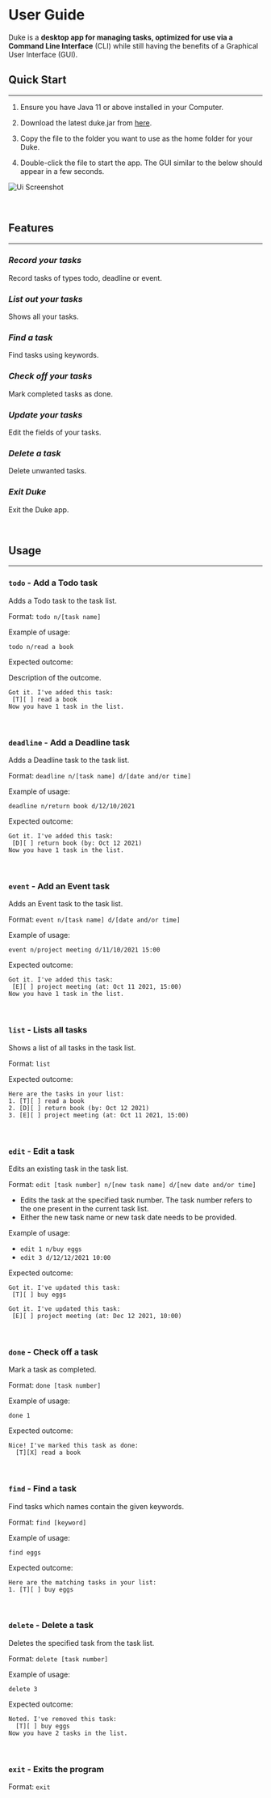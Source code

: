 # User Guide
Duke is a **desktop app for managing tasks, optimized for use via a Command Line Interface** (CLI) while still having the benefits of a Graphical User Interface (GUI).

## Quick Start

---

1. Ensure you have Java 11 or above installed in your Computer.

2. Download the latest duke.jar from [here](https://github.com/limdanqi/ip/releases).

3. Copy the file to the folder you want to use as the home folder for your Duke.

4. Double-click the file to start the app. The GUI similar to the below should appear in a few seconds.

![Ui Screenshot](Ui.png)

&nbsp;

## Features 

---

### *Record your tasks*

Record tasks of types todo, deadline or event.

### *List out your tasks*

Shows all your tasks.

### *Find a task*

Find tasks using keywords.

### *Check off your tasks*

Mark completed tasks as done.

### *Update your tasks*

Edit the fields of your tasks.

### *Delete a task*

Delete unwanted tasks.

### *Exit Duke*

Exit the Duke app.

&nbsp;

## Usage

---

### `todo` - Add a Todo task

Adds a Todo task to the task list.

Format: `todo n/[task name]`

Example of usage: 

`todo n/read a book`

Expected outcome:

Description of the outcome.

```
Got it. I've added this task:
 [T][ ] read a book
Now you have 1 task in the list.
```

&nbsp;

### `deadline` - Add a Deadline task

Adds a Deadline task to the task list.

Format: `deadline n/[task name] d/[date and/or time] `

Example of usage:

`deadline n/return book d/12/10/2021`

Expected outcome:

```
Got it. I've added this task:
 [D][ ] return book (by: Oct 12 2021)
Now you have 1 task in the list.
```

&nbsp;

### `event` - Add an Event task

Adds an Event task to the task list.

Format: `event n/[task name] d/[date and/or time] `

Example of usage:

`event n/project meeting d/11/10/2021 15:00`

Expected outcome:

```
Got it. I've added this task:
 [E][ ] project meeting (at: Oct 11 2021, 15:00)
Now you have 1 task in the list.
```

&nbsp;

### `list` - Lists all tasks

Shows a list of all tasks in the task list.

Format: `list`

Expected outcome:
```
Here are the tasks in your list:
1. [T][ ] read a book
2. [D][ ] return book (by: Oct 12 2021)
3. [E][ ] project meeting (at: Oct 11 2021, 15:00)
```

&nbsp;

### `edit` - Edit a task

Edits an existing task in the task list.

Format: `edit [task number] n/[new task name] d/[new date and/or time] `
- Edits the task at the specified task number. The task number refers to the one present in the current task list.
- Either the new task name or new task date needs to be provided.

Example of usage:

- `edit 1 n/buy eggs`
- `edit 3 d/12/12/2021 10:00`

Expected outcome:

```
Got it. I've updated this task:
 [T][ ] buy eggs

Got it. I've updated this task:
 [E][ ] project meeting (at: Dec 12 2021, 10:00)
```

&nbsp;


### `done` - Check off a task

Mark a task as completed.

Format: `done [task number]`

Example of usage:

`done 1`

Expected outcome:

```
Nice! I've marked this task as done:
  [T][X] read a book
```

&nbsp;

### `find` - Find a task

Find tasks which names contain the given keywords.

Format: `find [keyword] `

Example of usage:

`find eggs`

Expected outcome:

```
Here are the matching tasks in your list:
1. [T][ ] buy eggs
```

&nbsp;

### `delete` - Delete a task

Deletes the specified task from the task list.

Format: `delete [task number] `

Example of usage:

`delete 3`

Expected outcome:

```
Noted. I've removed this task:
  [T][ ] buy eggs
Now you have 2 tasks in the list.
```

&nbsp;

### `exit` - Exits the program

Format: `exit`
